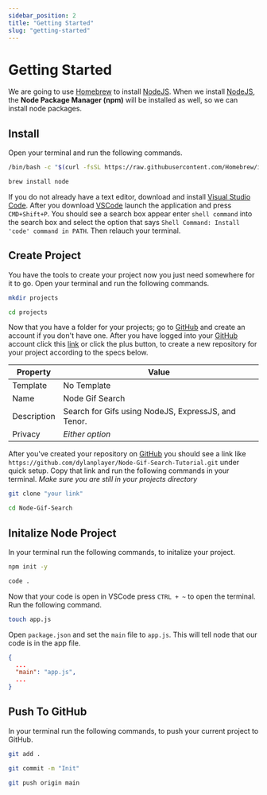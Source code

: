 ```yaml
---
sidebar_position: 2
title: "Getting Started"
slug: "getting-started"
---
```


# Getting Started

We are going to use [Homebrew](https://brew.sh/) to install [NodeJS](https://nodejs.org/en/). When we install [NodeJS](https://nodejs.org/en/), the **Node Package Manager (npm)** will be installed as well, so we can install node packages.

## Install

Open your terminal and run the following commands.

```bash title="Install Homebrew"
/bin/bash -c "$(curl -fsSL https://raw.githubusercontent.com/Homebrew/install/HEAD/install.sh)"
```

```bash title="Install NodeJS"
brew install node
```

If you do not already have a text editor, download and install [Visual Studio Code](https://code.visualstudio.com/). After you download [VSCode](https://code.visualstudio.com/) launch the application and press `CMD+Shift+P`. You should see a search box appear enter `shell command` into the search box and select the option that says `Shell Command: Install 'code' command in PATH`. Then relauch your terminal.

## Create Project

You have the tools to create your project now you just need somewhere for it to go. Open your terminal and run the following commands.

```bash title="Create a folder for your projects"
mkdir projects
```

```bash title="Change the current directory to your projects folder"
cd projects
```

Now that you have a folder for your projects; go to [GitHub](https://github.com) and create an account if you don't have one. After you have logged into your [GitHub](https://github.com) account click this [link](https://github.com/new) or click the plus button, to create a new repository for your project according to the specs below.

| Property    | Value                                               |
| ----------- | --------------------------------------------------- |
| Template    | No Template                                         |
| Name        | Node Gif Search                                     |
| Description | Search for Gifs using NodeJS, ExpressJS, and Tenor. |
| Privacy     | _Either option_                                     |

After you've created your repository on [GitHub](https://github.com) you should see a link like `https://github.com/dylanplayer/Node-Gif-Search-Tutorial.git` under quick setup. Copy that link and run the following commands in your terminal. _Make sure you are still in your projects directory_

```bash title="Clone your GitHub repository. (Don't include the quotes)"
git clone "your link"
```

```bash title="Change the current directory to your project."
cd Node-Gif-Search
```

## Initalize Node Project

In your terminal run the following commands, to initalize your project.

```bash title="Initalize a your project as a node project. (The -y flag tells npm to use the default configuration)"
npm init -y
```

```bash title="Open your project in VSCode."
code .
```

Now that your code is open in VSCode press `CTRL + ~` to open the terminal. Run the following command.

```bash title="Create a new file called app.js"
touch app.js
```

Open `package.json` and set the `main` file to `app.js`. This will tell node that our code is in the app file.

```json title="package.json"
{
  ...
  "main": "app.js",
  ...
}
```

## Push To GitHub

In your terminal run the following commands, to push your current project to GitHub.

```bash title="Add current changes to staging."
git add .
```

```bash title="Commit current changes and call the commit Init. (The -m flag lets us add a message)"
git commit -m "Init"
```

```bash title="Push local changes to the remote repository. (origin is the name of the remote repository and main is the branch name)"
git push origin main
```
